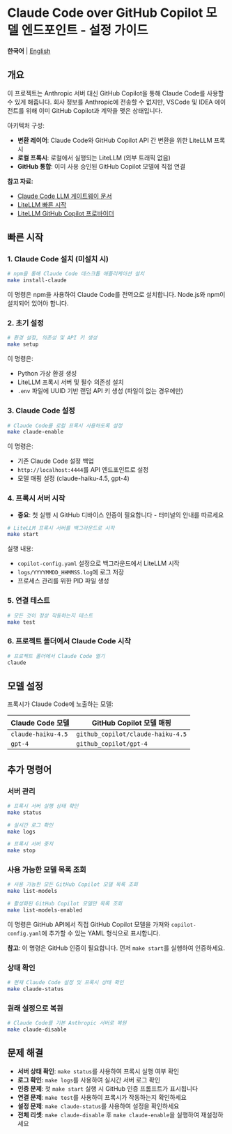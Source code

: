 # Claude Code over GitHub Copilot 모델 엔드포인트 - 설정 가이드

**한국어** | [English](README.md)

## 개요

이 프로젝트는 Anthropic 서버 대신 GitHub Copilot을 통해 Claude Code를 사용할 수 있게 해줍니다.
회사 정보를 Anthropic에 전송할 수 없지만, VSCode 및 IDEA 에이전트를 위해 이미 GitHub Copilot과 계약을 맺은 상태입니다.

아키텍처 구성:
- **변환 레이어**: Claude Code와 GitHub Copilot API 간 변환을 위한 LiteLLM 프록시
- **로컬 프록시**: 로컬에서 실행되는 LiteLLM (외부 트래픽 없음)
- **GitHub 통합**: 이미 사용 승인된 GitHub Copilot 모델에 직접 연결

**참고 자료:**
- [Claude Code LLM 게이트웨이 문서](https://docs.anthropic.com/en/docs/claude-code/llm-gateway)
- [LiteLLM 빠른 시작](https://docs.litellm.ai/#quick-start-proxy---cli)
- [LiteLLM GitHub Copilot 프로바이더](https://docs.litellm.ai/docs/providers/github_copilot)

## 빠른 시작

### 1. Claude Code 설치 (미설치 시)
```bash
# npm을 통해 Claude Code 데스크톱 애플리케이션 설치
make install-claude
```

이 명령은 npm을 사용하여 Claude Code를 전역으로 설치합니다. Node.js와 npm이 설치되어 있어야 합니다.

### 2. 초기 설정
```bash
# 환경 설정, 의존성 및 API 키 생성
make setup
```

이 명령은:
- Python 가상 환경 생성
- LiteLLM 프록시 서버 및 필수 의존성 설치
- `.env` 파일에 UUID 기반 랜덤 API 키 생성 (파일이 없는 경우에만)

### 3. Claude Code 설정
```bash
# Claude Code를 로컬 프록시 사용하도록 설정
make claude-enable
```

이 명령은:
- 기존 Claude Code 설정 백업
- `http://localhost:4444`를 API 엔드포인트로 설정
- 모델 매핑 설정 (claude-haiku-4.5, gpt-4)

### 4. 프록시 서버 시작
- **중요**: 첫 실행 시 GitHub 디바이스 인증이 필요합니다 - 터미널의 안내를 따르세요
```bash
# LiteLLM 프록시 서버를 백그라운드로 시작
make start
```

실행 내용:
- `copilot-config.yaml` 설정으로 백그라운드에서 LiteLLM 시작
- `logs/YYYYMMDD_HHMMSS.log`에 로그 저장
- 프로세스 관리를 위한 PID 파일 생성

### 5. 연결 테스트
```bash
# 모든 것이 정상 작동하는지 테스트
make test
```

### 6. 프로젝트 폴더에서 Claude Code 시작

```bash
# 프로젝트 폴더에서 Claude Code 열기
claude
```

## 모델 설정

프록시가 Claude Code에 노출하는 모델:

| Claude Code 모델 | GitHub Copilot 모델 매핑         |
|-------------------|----------------------------------|
| `claude-haiku-4.5` | `github_copilot/claude-haiku-4.5` |
| `gpt-4`         | `github_copilot/gpt-4`         |

## 추가 명령어

### 서버 관리
```bash
# 프록시 서버 실행 상태 확인
make status

# 실시간 로그 확인
make logs

# 프록시 서버 중지
make stop
```

### 사용 가능한 모델 목록 조회
```bash
# 사용 가능한 모든 GitHub Copilot 모델 목록 조회
make list-models

# 활성화된 GitHub Copilot 모델만 목록 조회
make list-models-enabled
```

이 명령은 GitHub API에서 직접 GitHub Copilot 모델을 가져와 `copilot-config.yaml`에 추가할 수 있는 YAML 형식으로 표시합니다.

**참고**: 이 명령은 GitHub 인증이 필요합니다. 먼저 `make start`를 실행하여 인증하세요.

### 상태 확인
```bash
# 현재 Claude Code 설정 및 프록시 상태 확인
make claude-status
```

### 원래 설정으로 복원
```bash
# Claude Code를 기본 Anthropic 서버로 복원
make claude-disable
```

## 문제 해결

- **서버 상태 확인**: `make status`를 사용하여 프록시 실행 여부 확인
- **로그 확인**: `make logs`를 사용하여 실시간 서버 로그 확인
- **인증 문제**: 첫 `make start` 실행 시 GitHub 인증 프롬프트가 표시됩니다
- **연결 문제**: `make test`를 사용하여 프록시가 작동하는지 확인하세요
- **설정 문제**: `make claude-status`를 사용하여 설정을 확인하세요
- **전체 리셋**: `make claude-disable` 후 `make claude-enable`을 실행하여 재설정하세요
